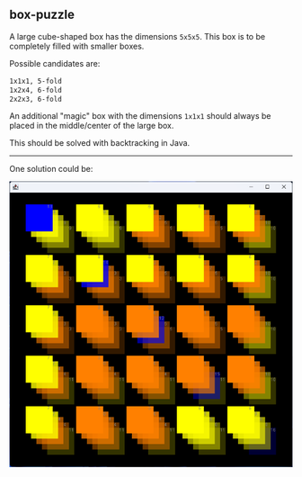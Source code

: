 ## box-puzzle

A large cube-shaped box has the dimensions `5x5x5`. This box is to be completely filled with smaller boxes.

Possible candidates are:

    1x1x1, 5-fold
    1x2x4, 6-fold
    2x2x3, 6-fold

An additional "magic" box with the dimensions `1x1x1` should always be placed in the middle/center of the large box.

This should be solved with backtracking in Java.

---

One solution could be:

![img1](img1.png)
